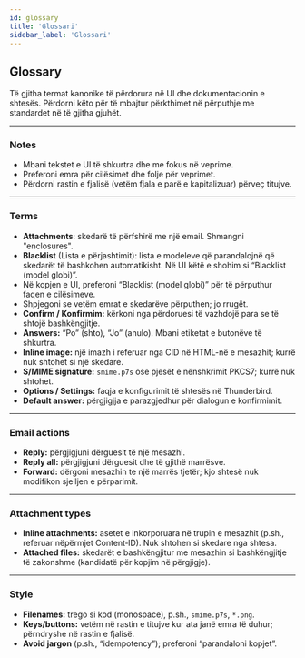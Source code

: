 ```yaml
---
id: glossary
title: 'Glossari'
sidebar_label: 'Glossari'
---
```


## Glossary

Të gjitha termat kanonike të përdorura në UI dhe dokumentacionin e shtesës. Përdorni këto për të mbajtur përkthimet në përputhje me standardet në të gjitha gjuhët.

---

### Notes

- Mbani tekstet e UI të shkurtra dhe me fokus në veprime.
- Preferoni emra për cilësimet dhe folje për veprimet.
- Përdorni rastin e fjalisë (vetëm fjala e parë e kapitalizuar) përveç titujve.

---

### Terms

- **Attachments**: skedarë të përfshirë me një email. Shmangni "enclosures".
- **Blacklist** (Lista e përjashtimit): lista e modeleve që parandalojnë që skedarët të bashkohen automatikisht. Në UI këtë e shohim si “Blacklist (model globi)”.
- Në kopjen e UI, preferoni “Blacklist (model globi)” për të përputhur faqen e cilësimeve.
- Shpjegoni se vetëm emrat e skedarëve përputhen; jo rrugët.
- **Confirm / Konfirmim:** kërkoni nga përdoruesi të vazhdojë para se të shtojë bashkëngjitje.
- **Answers:** “Po” (shto), “Jo” (anulo). Mbani etiketat e butonëve të shkurtra.
- **Inline image:** një imazh i referuar nga CID në HTML-në e mesazhit; kurrë nuk shtohet si një skedare.
- **S/MIME signature:** `smime.p7s` ose pjesët e nënshkrimit PKCS7; kurrë nuk shtohet.
- **Options / Settings:** faqja e konfigurimit të shtesës në Thunderbird.
- **Default answer:** përgjigjja e parazgjedhur për dialogun e konfirmimit.

---

### Email actions

- **Reply:** përgjigjuni dërguesit të një mesazhi.
- **Reply all:** përgjigjuni dërguesit dhe të gjithë marrësve.
- **Forward:** dërgoni mesazhin te një marrës tjetër; kjo shtesë nuk modifikon sjelljen e përparimit.

---

### Attachment types

- **Inline attachments:** asetet e inkorporuara në trupin e mesazhit (p.sh., referuar nëpërmjet Content‑ID). Nuk shtohen si skedare nga shtesa.
- **Attached files:** skedarët e bashkëngjitur me mesazhin si bashkëngjitje të zakonshme (kandidatë për kopjim në përgjigje).

---

### Style

- **Filenames:** trego si kod (monospace), p.sh., `smime.p7s`, `*.png`.
- **Keys/buttons:** vetëm në rastin e titujve kur ata janë emra të duhur; përndryshe në rastin e fjalisë.
- **Avoid jargon** (p.sh., “idempotency”); preferoni “parandaloni kopjet”.
